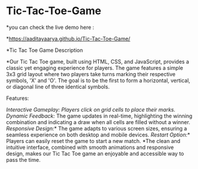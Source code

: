 # Tic-Tac-Toe-Game
*you can check the live demo here :

*https://aaditayaarya.github.io/Tic-Tac-Toe-Game/

*Tic Tac Toe Game Description

*Our Tic Tac Toe game, built using HTML, CSS, and JavaScript, provides a classic yet engaging experience for players. The game features a simple 3x3 grid layout where two players take turns marking their respective symbols, 'X' and 'O'. The goal is to be the first to form a horizontal, vertical, or diagonal line of three identical symbols.

Features:

*Interactive Gameplay: Players click on grid cells to place their marks.
*Dynamic Feedback:** The game updates in real-time, highlighting the winning combination and indicating a draw when all cells are filled without a winner.
*Responsive Design:** The game adapts to various screen sizes, ensuring a seamless experience on both desktop and mobile devices.
*Restart Option:** Players can easily reset the game to start a new match.
*The clean and intuitive interface, combined with smooth animations and responsive design, makes our Tic Tac Toe game an enjoyable and accessible way to pass the time.
